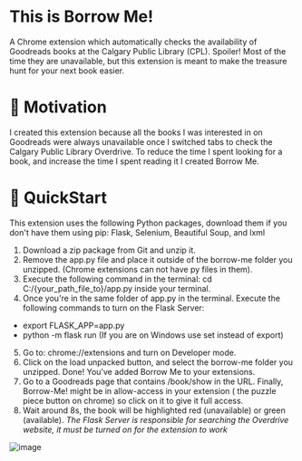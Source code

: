 # This is Borrow Me! 

A Chrome extension which automatically checks the availability of Goodreads books at the Calgary Public Library (CPL). 
Spoiler! Most of the time they are unavailable, but this extension is meant to make the treasure hunt for your next book easier. 

# 🌟 Motivation
I created this extension because all the books I was interested in on Goodreads were always unavailable once I switched tabs to check the Calgary Public Library Overdrive.
To reduce the time I spent looking for a book, and increase the time I spent reading it I created Borrow Me. 

# 🚀 QuickStart
This extension uses the following Python packages, download them if you don't have them using pip: 
Flask, Selenium, Beautiful Soup, and lxml

1. Download a zip package from Git and unzip it.
2. Remove the app.py file and place it outside of the borrow-me folder you unzipped. (Chrome extensions can not have py files in them).
3. Execute the following command in the terminal: cd C:/{your_path_file_to}/app.py inside your terminal.
4. Once you're in the same folder of app.py in the terminal. Execute the following commands to turn on the Flask Server:
  * export FLASK_APP=app.py 
  * python -m flask run
  (If you are on Windows use set instead of export)
5. Go to: chrome://extensions and turn on Developer mode.
6.  Click on the load unpacked button, and select the borrow-me folder you unzipped. Done! You've added Borrow Me to your extensions.
7.  Go to a Goodreads page that contains /book/show in the URL. Finally, Borrow-Me! might be in allow-access in your extension ( the puzzle piece button on chrome) so click on it to give it full access.
9.  Wait around 8s, the book will be highlighted red (unavailable)  or green (available).
*The Flask Server is responsible for searching the Overdrive website, it must be turned on for the extension to work*

![image](https://github.com/enibalo/Borrow-Me/assets/49178664/bd8c99a8-16f0-44ae-92e4-81625b905fcd)



